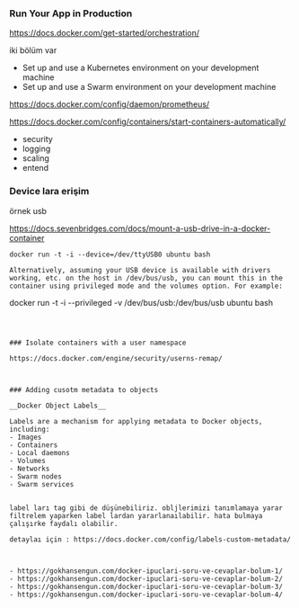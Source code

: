 ### Run Your App in Production

https://docs.docker.com/get-started/orchestration/

iki bölüm  var 

- Set up and use a Kubernetes environment on your development machine
- Set up and use a Swarm environment on your development machine

https://docs.docker.com/config/daemon/prometheus/


https://docs.docker.com/config/containers/start-containers-automatically/

- security
- logging
- scaling
- entend


### Device lara erişim

örnek usb

https://docs.sevenbridges.com/docs/mount-a-usb-drive-in-a-docker-container
```
docker run -t -i --device=/dev/ttyUSB0 ubuntu bash

Alternatively, assuming your USB device is available with drivers working, etc. on the host in /dev/bus/usb, you can mount this in the container using privileged mode and the volumes option. For example:

```
docker run -t -i --privileged -v /dev/bus/usb:/dev/bus/usb ubuntu bash
```



### Isolate containers with a user namespace

https://docs.docker.com/engine/security/userns-remap/



### Adding cusotm metadata to objects

__Docker Object Labels__

Labels are a mechanism for applying metadata to Docker objects, including:
- Images
- Containers
- Local daemons
- Volumes
- Networks
- Swarm nodes
- Swarm services


label ları tag gibi de düşünebiliriz. obljlerimizi tanımlamaya yarar filtrelem yaparken label lardan yararlanaılabilir. hata bulmaya çalışırke faydalı olabilir.

detaylaı için : https://docs.docker.com/config/labels-custom-metadata/



- https://gokhansengun.com/docker-ipuclari-soru-ve-cevaplar-bolum-1/
- https://gokhansengun.com/docker-ipuclari-soru-ve-cevaplar-bolum-2/
- https://gokhansengun.com/docker-ipuclari-soru-ve-cevaplar-bolum-3/
- https://gokhansengun.com/docker-ipuclari-soru-ve-cevaplar-bolum-4/










